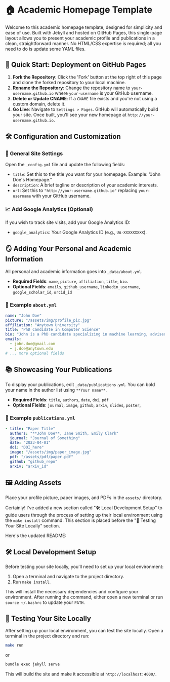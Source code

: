 # 🏠 Academic Homepage Template

Welcome to this academic homepage template, designed for simplicity and ease of use. Built with Jekyll and hosted on GitHub Pages, this single-page layout allows you to present your academic profile and publications in a clean, straightforward manner. No HTML/CSS expertise is required; all you need to do is update some YAML files.

## 🚢 Quick Start: Deployment on GitHub Pages

1. **Fork the Repository**: Click the 'Fork' button at the top right of this page and clone the forked repository to your local machine.
2. **Rename the Repository**: Change the repository name to `your-username.github.io` where `your-username` is your GitHub username.
3. **Delete or Update CNAME**: If a `CNAME` file exists and you're not using a custom domain, delete it.
4. **Go Live**: Navigate to `Settings > Pages`. GitHub will automatically build your site. Once built, you'll see your new homepage at `http://your-username.github.io`.

## 🛠 Configuration and Customization

### 📝 General Site Settings

Open the `_config.yml` file and update the following fields:

- `title`: Set this to the title you want for your homepage. Example: "John Doe's Homepage."
- `description`: A brief tagline or description of your academic interests.
- `url`: Set this to `"http://your-username.github.io"` replacing `your-username` with your GitHub username.

### 📈 Add Google Analytics (Optional)

If you wish to track site visits, add your Google Analytics ID:

- `google_analytics`: Your Google Analytics ID (e.g., `UA-XXXXXXXXX`).

## 🪞 Adding Your Personal and Academic Information

All personal and academic information goes into `_data/about.yml`.

- **Required Fields**: `name`, `picture`, `affiliation`, `title`, `bio`.
- **Optional Fields**: `emails`, `github_username`, `linkedin_username`, `google_scholar_id`, `orcid_id`

### 📄 Example `about.yml`

```yaml
name: "John Doe"
picture: "/assets/img/profile_pic.jpg"
affiliation: "Anytown University"
title: "PhD Candidate in Computer Science"
bio: "John is a PhD candidate specializing in machine learning, advised by [Prof. Jane Smith](https://example.com)."
emails:
  - john.doe@gmail.com
  - j.doe@anytown.edu
# ... more optional fields
```

## 📚 Showcasing Your Publications

To display your publications, edit `_data/publications.yml`.
You can bold your name in the author list using `**Your name**`.

- **Required Fields**: `title`, `authors`, `date`, `doi`, `pdf`
- **Optional Fields**: `journal`, `image`, `github`, `arxiv`, `slides`, `poster`,

### 📃 Example `publications.yml`

```yaml
- title: "Paper Title"
  authors: "**John Doe**, Jane Smith, Emily Clark"
  journal: "Journal of Something"
  date: "2023-04-01"
  doi: "DOI_here"
  image: "/assets/img/paper_image.jpg"
  pdf: "/assets/pdf/paper.pdf"
  github: "github_repo"
  arxiv: "arxiv_id"
```

## 🖼️ Adding Assets

Place your profile picture, paper images, and PDFs in the `assets/` directory.

Certainly! I've added a new section called "🛠 Local Development Setup" to guide users through the process of setting up their local environment using the `make install` command. This section is placed before the "🧪 Testing Your Site Locally" section.

Here's the updated README:

## 🛠️ Local Development Setup

Before testing your site locally, you'll need to set up your local environment:

1. Open a terminal and navigate to the project directory.
2. Run `make install`.

This will install the necessary dependencies and configure your environment. After running the command, either open a new terminal or run `source ~/.bashrc` to update your `PATH`.

## 🧪 Testing Your Site Locally

After setting up your local environment, you can test the site locally. Open a terminal in the project directory and run:

```bash
make run
```

or

```bash
bundle exec jekyll serve
```

This will build the site and make it accessible at `http://localhost:4000/`.
